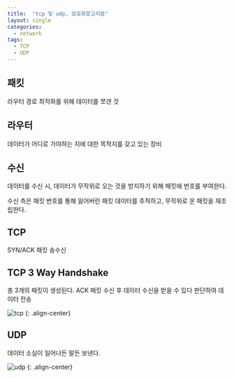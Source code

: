 ```yaml
---
title:  "tcp 및 udp, 암호화알고리즘"
layout: single
categories:
  - network
tags:
  - TCP
  - UDP
---
```


## 패킷
라우터 경로 최적화를 위해 데이터를 쪼갠 것

## 라우터
데이터가 어디로 가야하는 지에 대한 목적지를 갖고 있는 장비 

## 수신
데이터를 수신 시, 데이터가 무작위로 오는 것을 방지하기 위해 패킷에 번호를 부여한다.

수신 측은 패킷 번호를 통해 잃어버린 패킷 데이터를 추적하고, 무작위로 온 패킷을 재조립한다.

## TCP
SYN/ACK 패킷 송수신

## TCP 3 Way Handshake
총 3개의 패킷이 생성된다. ACK 패킷 수신 후 데이터 수신을 받을 수 있다 판단하여 데이터 전송

![tcp](https://github.com/kimhyunso/kimhyunso.github.io/assets/87798982/84446510-4a4a-4421-8635-8dc43fbcfd9c)
{: .align-center}

## UDP
데이터 소실이 일어나든 말든 보낸다.

![udp](https://github.com/kimhyunso/kimhyunso.github.io/assets/87798982/57e4f45f-bd2b-4498-904a-b4fd3781cfeb)
{: .align-center}

